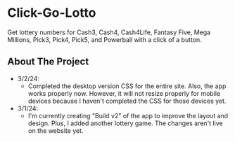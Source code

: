 # Click-Go-Lotto

Get lottery numbers for Cash3, Cash4, Cash4Life, Fantasy Five, Mega Millions, Pick3, Pick4, Pick5, and Powerball with a click of a button.

## About The Project

* 3/2/24:
    * Completed the desktop version CSS for the entire site. Also, the app works properly now. However, it will not resize properly for mobile devices because I haven't completed the CSS for those devices yet.
* 3/1/24:
    * I'm currently creating "Build v2" of the app to improve the layout and design. Plus, I added another lottery game. The changes aren't live on the website yet.